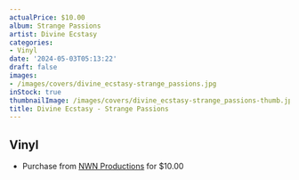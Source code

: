 ```yaml
---
actualPrice: $10.00
album: Strange Passions
artist: Divine Ecstasy
categories:
- Vinyl
date: '2024-05-03T05:13:22'
draft: false
images:
- /images/covers/divine_ecstasy-strange_passions.jpg
inStock: true
thumbnailImage: /images/covers/divine_ecstasy-strange_passions-thumb.jpg
title: Divine Ecstasy - Strange Passions
---
```


## Vinyl
* Purchase from [NWN Productions](http://shop.nwnprod.com/index.php?route=product/product&path=75&product_id=39951&sort=pd.name&order=ASC) for $10.00
